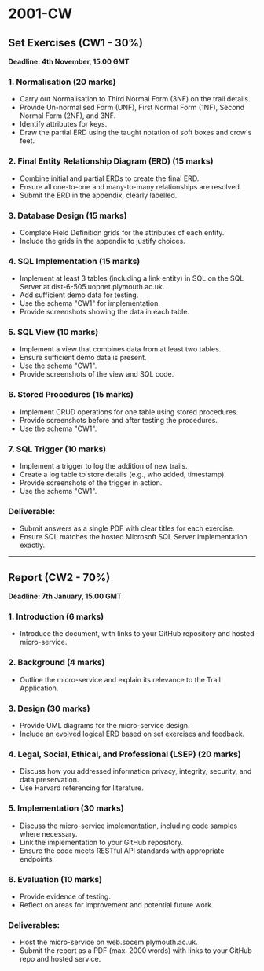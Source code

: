 # 2001-CW

## Set Exercises (CW1 - 30%)

**Deadline: 4th November, 15.00 GMT**

### 1. Normalisation (20 marks)

- Carry out Normalisation to Third Normal Form (3NF) on the trail details.
- Provide Un-normalised Form (UNF), First Normal Form (1NF), Second Normal Form (2NF), and 3NF.
- Identify attributes for keys.
- Draw the partial ERD using the taught notation of soft boxes and crow's feet.

### 2. Final Entity Relationship Diagram (ERD) (15 marks)

- Combine initial and partial ERDs to create the final ERD.
- Ensure all one-to-one and many-to-many relationships are resolved.
- Submit the ERD in the appendix, clearly labelled.

### 3. Database Design (15 marks)

- Complete Field Definition grids for the attributes of each entity.
- Include the grids in the appendix to justify choices.

### 4. SQL Implementation (15 marks)

- Implement at least 3 tables (including a link entity) in SQL on the SQL Server at dist-6-505.uopnet.plymouth.ac.uk.
- Add sufficient demo data for testing.
- Use the schema "CW1" for implementation.
- Provide screenshots showing the data in each table.

### 5. SQL View (10 marks)

- Implement a view that combines data from at least two tables.
- Ensure sufficient demo data is present.
- Use the schema "CW1".
- Provide screenshots of the view and SQL code.

### 6. Stored Procedures (15 marks)

- Implement CRUD operations for one table using stored procedures.
- Provide screenshots before and after testing the procedures.
- Use the schema "CW1".

### 7. SQL Trigger (10 marks)

- Implement a trigger to log the addition of new trails.
- Create a log table to store details (e.g., who added, timestamp).
- Provide screenshots of the trigger in action.
- Use the schema "CW1".

### Deliverable:

- Submit answers as a single PDF with clear titles for each exercise.
- Ensure SQL matches the hosted Microsoft SQL Server implementation exactly.

---

## Report (CW2 - 70%)

**Deadline: 7th January, 15.00 GMT**

### 1. Introduction (6 marks)

- Introduce the document, with links to your GitHub repository and hosted micro-service.

### 2. Background (4 marks)

- Outline the micro-service and explain its relevance to the Trail Application.

### 3. Design (30 marks)

- Provide UML diagrams for the micro-service design.
- Include an evolved logical ERD based on set exercises and feedback.

### 4. Legal, Social, Ethical, and Professional (LSEP) (20 marks)

- Discuss how you addressed information privacy, integrity, security, and data preservation.
- Use Harvard referencing for literature.

### 5. Implementation (30 marks)

- Discuss the micro-service implementation, including code samples where necessary.
- Link the implementation to your GitHub repository.
- Ensure the code meets RESTful API standards with appropriate endpoints.

### 6. Evaluation (10 marks)

- Provide evidence of testing.
- Reflect on areas for improvement and potential future work.

### Deliverables:

- Host the micro-service on web.socem.plymouth.ac.uk.
- Submit the report as a PDF (max. 2000 words) with links to your GitHub repo and hosted service.
